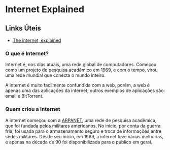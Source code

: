 # Internet Explained

## Links Úteis

- [The internet, explained](https://www.vox.com/2014/6/16/18076282/the-internet)

### O que é Internet?

Internet é, nos dias atuais, uma rede global de computadores. Começou como um projeto de pesquisa acadêmico em 1969, e com o tempo, virou uma rede mundial que conecta o mundo inteiro.

A internet é muito facilmente confundida com a web, porém, a web é apenas uma das aplicações da internet, outros exemplos de aplicações são: email e BitTorrent.

### Quem criou a Internet

A internet começou com a [ARPANET](https://en.wikipedia.org/wiki/ARPANET), uma rede de pesquisa acadêmica, que foi fundada pelos militares americanos. No início, por conta da guerra fria, foi usada para o armazenamento seguro e troca de informações entre sedes militares. Desde seu início, em 1969, a internet teve várias melhorias, e apenas na década de 90 foi disponibilizada para o público em geral.

